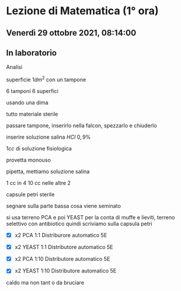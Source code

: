 #  Lezione di Matematica (1° ora)
## Venerdì 29 ottobre 2021, 08:14:00
## In laboratorio

Analisi 


superficie $1dm^2$ con un tampone

6 tamponi 6 superfici

usando una dima

tutto materiale sterile

passare tampone, inserirlo nella falcon, spezzarlo e chiuderlo


inserire soluzione salina $HCl$ $0,9\%$

$1cc$ di soluzione fisiologica

provetta monouso


pipetta, mettiamo soluzione salina

1 cc in 4
10 cc nelle altre 2

capsule petri sterile

segnare sulla parte bassa cosa viene seminato

si usa terreno PCA
e poi YEAST per la conta di muffe e lieviti, terreno selettivo con antibiotico
quindi scriviamo  sulla capsula petri


- [x] x2 PCA 1:1 Distriburore automatico 5E
- [x] x2 YEAST 1:1 Distributore automatico 5E
- [x] x2 PCA 1:10 Distributore automatico 5E
- [x] x2 YEAST 1:10 Distributore automatico 5E


caldo ma non tant o da bruciare

<!--stackedit_data:
eyJoaXN0b3J5IjpbLTcyNjIyOTAwNSwtMjc1NDk3MjExLC0xOT
U1MTQxMTQzLDMxMzE2NzQ4MywtMjYyODY0MDE1LC05ODIxMDMx
NTUsLTE3NzEwNzIyNzMsMjE0NDc4MTI1MV19
-->